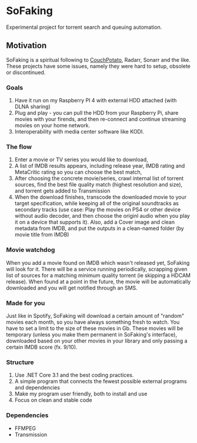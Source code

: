 # SoFaking
Experimental project for torrent search and queuing automation.

## Motivation
SoFaking is a spiritual following to [CouchPotato](https://couchpota.to/), Radarr, Sonarr and the like. These projects have some issues, namely they were hard to setup, obsolete or discontinued.

### Goals
1. Have it run on my Raspberry PI 4 with external HDD attached (with DLNA sharing)
2. Plug and play - you can pull the HDD from your Raspberry Pi, share movies with your firends, and then re-connect and continue streaming movies on your home network.
3. Interoperability with media center software like KODI.

### The flow
1. Enter a movie or TV series you would like to download,
2. A list of IMDB results appears, including release year, IMDB rating and MetaCritic rating so you can choose the best match,
3. After choosing the concrete movie/series, crawl internal list of torrent sources, find the best file quality match (highest resolution and size), and torrent gets added to Transmission
4. When the download finishes, transcode the downloaded movie to your target specification, while keeping all of the original soundtracks as secondary tracks (use case: Play the movies on PS4 or other device without audio decoder, and then choose the originl audio when you play it on a device that supports it). Also, add a Cover image and clean metadata from IMDB, and put the outputs in a clean-named folder (by movie title from IMDB)

### Movie watchdog
When you add a movie found on IMDB which wasn't released yet, SoFaking will look for it. There will be a service running periodically, scrapping given list of sources for a matching minimum quality torrent (ie skipping a HDCAM release). When found at a point in the future, the movie will be automatically downloaded and you will get notified through an SMS.

### Made for you
Just like in Spotify, SoFaking will download a certain amount of "random" movies each month, so you have always something fresh to watch. You have to set a limit to the size of these movies in Gb. These movies will be temporary (unless you make them permanent in SoFaking's interface), downloaded based on your other movies in your library and only passing a certain IMDB score (fx. 9/10).

### Structure
1. Use .NET Core 3.1 and the best coding practices.
2. A simple program that connects the fewest possible external programs and dependencies
3. Make my program user friendly, both to install and use
4. Focus on clean and stable code

### Dependencies
- FFMPEG
- Transmission